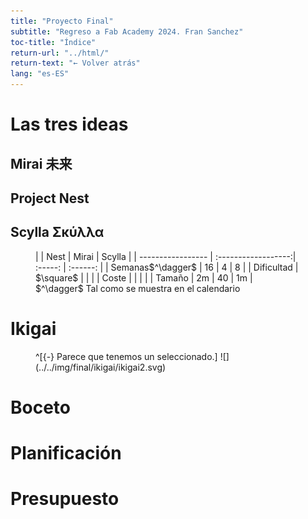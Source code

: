 ```yaml
---
title: "Proyecto Final"
subtitle: "Regreso a Fab Academy 2024. Fran Sanchez"
toc-title: "Índice"
return-url: "../html/"
return-text: "← Volver atrás"
lang: "es-ES"
---
```


# Las tres ideas

## Mirai 未来

## Project Nest

## Scylla Σκύλλα

<figure>
|                   | Nest | Mirai | Scylla |
| ----------------- | :------------------:| :-----: | :------: |
| Semanas$^\dagger$ |      16              |  4     |   8     |
| Dificultad        |        $\square$            |       |        |
| Coste             |                    |       |        |
|    Tamaño               |       2m             |   40    |    1m    |
<figcaption>
$^\dagger$ Tal como se muestra en el calendario
</figcaption>
</figure>

# Ikigai

<figure>
^[{-} Parece que tenemos un seleccionado.]
![](../../img/final/ikigai/ikigai2.svg)
</figure>

# Boceto

# Planificación

# Presupuesto
